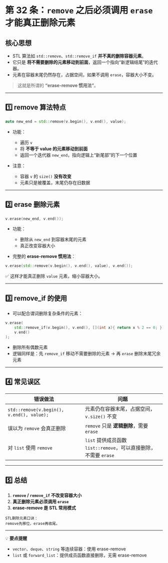 # **第 32 条：`remove` 之后必须调用 `erase` 才能真正删除元素**

## **核心思想**

* STL 算法如 `std::remove`、`std::remove_if` **并不真的删除容器元素**。
* 它只是 **将不需要删除的元素移动到前面**，返回一个指向“新逻辑结尾”的迭代器。
* 元素在容器末尾仍然存在，占据空间，如果不调用 `erase`，容器大小不变。

> 这就是所谓的 **“erase-remove 惯用法”**。

---

## **1️⃣ remove 算法特点**

```cpp
auto new_end = std::remove(v.begin(), v.end(), value);
```

* 功能：

  * 遍历 `v`
  * 将 **不等于 value 的元素移动到前面**
  * 返回一个迭代器 `new_end`，指向逻辑上“新尾部”的下一个位置

* 注意：

  * 容器 `v` 的 `size()` **没有改变**
  * 元素只是被覆盖，末尾仍存在旧数据

---

## **2️⃣ erase 删除元素**

```cpp
v.erase(new_end, v.end());
```

* 功能：

  * 删除从 `new_end` 到容器末尾的元素
  * 真正改变容器大小

* 完整的 **erase-remove 惯用法**：

```cpp
v.erase(std::remove(v.begin(), v.end(), value), v.end());
```

✅ 这样才能真正删除 `value` 元素，缩小容器大小。

---

## **3️⃣ remove\_if 的使用**

* 可以配合谓词删除复杂条件的元素：

```cpp
v.erase(
    std::remove_if(v.begin(), v.end(), [](int x){ return x % 2 == 0; }),
    v.end()
);
```

* 删除所有偶数元素
* 逻辑同样是：先 `remove_if` 移动不需要删除的元素 → 再 `erase` 删除末尾冗余元素

---

## **4️⃣ 常见误区**

| 错误做法                                      | 问题                                              |
| ----------------------------------------- | ----------------------------------------------- |
| `std::remove(v.begin(), v.end(), value);` | 元素仍在容器末尾，占据空间，`v.size()` 不变                     |
| 误以为 `remove` 会真正删除                        | `remove` 只是 **逻辑删除**，需要 `erase`                 |
| 对 `list` 使用 `remove`                      | `list` 提供成员函数 `list::remove`，可以直接删除，不需要 `erase` |

---

## **5️⃣ 总结**

1. **`remove` / `remove_if` 不改变容器大小**
2. **真正删除元素必须调用 `erase`**
3. **erase-remove 是 STL 常用模式**

```text
STL删除元素口诀：
remove先移位，erase再收尾。
```

---

💡 **要点提醒**

* `vector`、`deque`、`string` 等连续容器：使用 erase-remove
* `list` 或 `forward_list`：提供成员函数直接删除，无需 erase-remove
